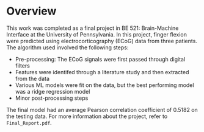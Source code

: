 # Overview
This work was completed as a final project in BE 521: Brain-Machine Interface at the University of Pennsylvania. In this project, finger flexion were predicted using electrocorticography (ECoG) data from three patients. The algorithm used involved the following steps:

- Pre-processing: The ECoG signals were first passed through digital filters
- Features were identifed through a literature study and then extracted from the data
- Various ML models were fit on the data, but the best performing model was a ridge regression model
- Minor post-processing steps

The final model had an average Pearson correlation coefficient of 0.5182 on the testing data. For more information about the project, refer to `Final_Report.pdf`.